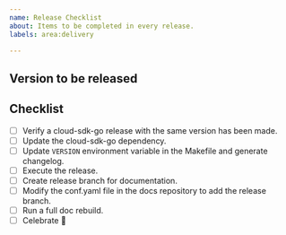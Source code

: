 ```yaml
---
name: Release Checklist
about: Items to be completed in every release.
labels: area:delivery

---
```

<!-- Before starting the release process please make sure you've -->
<!-- read the release documentation in /developer_docs/RELEASE.md -->

## Version to be released
<!-- Please write the version to be released. -->
<!-- It should follow the following format: vX.Y.Z -->

## Checklist
<!-- The following actions must be performed in the order specified here. -->
- [ ] Verify a cloud-sdk-go release with the same version has been made.
- [ ] Update the cloud-sdk-go dependency.
- [ ] Update `VERSION` environment variable in the Makefile and generate changelog.
- [ ] Execute the release.
- [ ] Create release branch for documentation.
- [ ] Modify the conf.yaml file in the docs repository to add the release branch.
- [ ] Run a full doc rebuild.
- [ ] Celebrate :tada:
